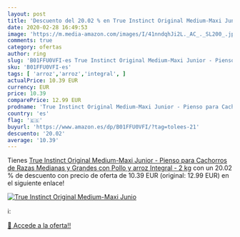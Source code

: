 ```yaml
---
layout: post
title: 'Descuento del 20.02 % en True Instinct Original Medium-Maxi Junio'
date: 2020-02-28 16:49:53
image: 'https://m.media-amazon.com/images/I/41nndqhJi2L._AC_._SL200_.jpg'
comments: true
category: ofertas
author: ring
slug: 'B01FFU0VFI-es True Instinct Original Medium-Maxi Junior - Pienso para...'
sku: 'B01FFU0VFI-es'
tags: [ 'arroz','arroz','integral', ]
actualPrice: 10.39 EUR
currency: EUR
price: 10.39
comparePrice: 12.99 EUR
prodname: 'True Instinct Original Medium-Maxi Junior - Pienso para Cachorros de Razas Medianas y Grandes con Pollo y arroz Integral - 2 kg'
country: 'es'
flag: '🇪🇸'
buyurl: 'https://www.amazon.es/dp/B01FFU0VFI/?tag=tolees-21'
descuento: '20.02'
average: '10.39'
---
```


Tienes [True Instinct Original Medium-Maxi Junior - Pienso para Cachorros de Razas Medianas y Grandes con Pollo y arroz Integral - 2 kg](https://www.amazon.es/dp/B01FFU0VFI/?tag=tolees-21) con un 20.02 % de descuento con precio de oferta de 10.39 EUR (original: 12.99 EUR) en el siguiente enlace!

[![True Instinct Original Medium-Maxi Junio](https://m.media-amazon.com/images/I/41nndqhJi2L._AC_._SL200_.jpg)](https://www.amazon.es/dp/B01FFU0VFI/?tag=tolees-21)

ℹ️:


[🛒 Accede a la oferta!!](https://www.amazon.es/dp/B01FFU0VFI/?tag=tolees-21)
